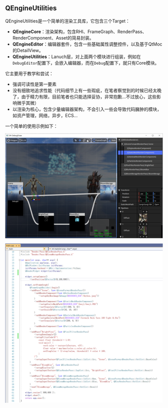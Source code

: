 ## QEngineUtilities

QEngineUtilities是一个简单的渲染工具库，它包含三个Target：

- **QEngineCore**：渲染架构，包含RHI、FrameGraph、RenderPass、RenderComponent、Asset的简易封装。
- **QEngineEditor**：编辑器套件，包含一些基础属性调整控件，以及基于QtMoc的DetailView。
- **QEngineUtilities**：Lanuch层，对上面两个模块进行组装，例如在`DebugEditor`配置下，会嵌入编辑器，而在`Debug`配置下，就只有Core模块。

它主要用于教学和尝试：

- 强调可读性是第一要素
- 没有细致地追求性能（代码细节上有一些瑕疵，在笔者察觉到的时候已经太晚了，由于精力有限，目前笔者也只能选择妥协，非常抱歉...不过放心，这些影响微乎其微）
- 以渲染为核心，包含少量编辑器架构，不会引入一些会导致代码臃肿的模块，如资产管理，网络，异步，ECS...

一个简单的使用示例如下：

![image-2023022511171977](Resources/image-20230225111719777.png)

![image-20230225112034379](Resources/image-20230225112034379.png)

